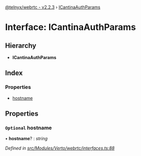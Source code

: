 [@telnyx/webrtc - v2.2.3](../README.md) › [ICantinaAuthParams](icantinaauthparams.md)

# Interface: ICantinaAuthParams

## Hierarchy

* **ICantinaAuthParams**

## Index

### Properties

* [hostname](icantinaauthparams.md#optional-hostname)

## Properties

### `Optional` hostname

• **hostname**? : *string*

*Defined in [src/Modules/Verto/webrtc/interfaces.ts:88](https://github.com/team-telnyx/webrtc/blob/main/packages/js/src/Modules/Verto/webrtc/interfaces.ts#L88)*
